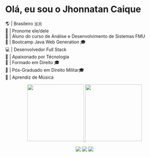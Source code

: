 # Olá, eu sou o Jhonnatan Caique

🌎 | Brasileiro 🇧🇷                                                                                                                                                                
👦 | Pronome ele/dele                                                                                                                                                            
🏫 | Aluno do curso de Análise e Desenvolvimento de Sistemas FMU                                                                                                                 
🏫 | Bootcamp Java Web Generation 🎓                                                                                                                                             
💻 | Desenvolvedor Full Stack                                                                                                                                                    
💖 | Apaixonado por Técnologia                                                                                                                                                   
🧠 | Formado em Direito 🎓                                                                                                                                                       
🧠 | Pós-Graduado em Direito Militar🎓                                                                                                                                           
🎸 | Aprendiz de Música 


<div align="center">
  <a href="https://github.com/JhonntFTBR">
  <img height="180em" src="https://github-readme-stats.vercel.app/api?username=JhonntFTBR&show_icons=false&theme=dark&include_all_commits=true&count_private=true"/>
  <img height="180em" src="https://github-readme-stats.vercel.app/api/top-langs/?username=JhonntFTBR&layout=compact&langs_count=7&theme=dark"/>
	
	
  
  <a href="https://www.instagram.com/jhoolcaique" target="_blank"><img src="https://img.shields.io/badge/-Instagram-%23E4405F?style=for-the-badge&logo=instagram&logoColor=white" target="_blank"></a>
   <a href = "mailto:jhonnatanevil@gmail.com"><img src="https://img.shields.io/badge/-Gmail-%23333?style=for-the-badge&logo=gmail&logoColor=white" target="_blank"></a>
  <a href="https://www.linkedin.com/in/jhonnatan-ca%C3%ADque-85a09b112" target="_blank"><img src="https://img.shields.io/badge/-LinkedIn-%230077B5?style=for-the-badge&logo=linkedin&logoColor=white" target="_blank"></a> 
	

